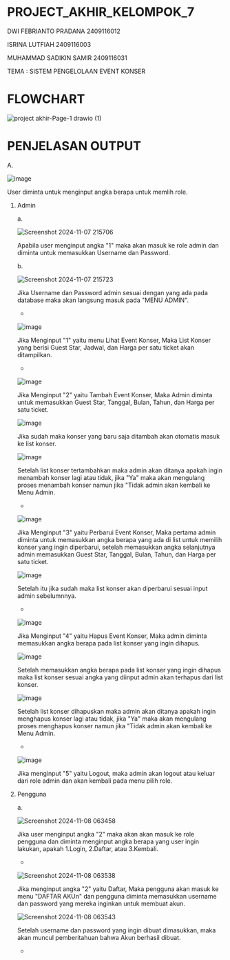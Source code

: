 # PROJECT_AKHIR_KELOMPOK_7

DWI FEBRIANTO PRADANA 2409116012

ISRINA LUTFIAH 2409116003

MUHAMMAD SADIKIN SAMIR 2409116031

TEMA : SISTEM PENGELOLAAN EVENT KONSER

# FLOWCHART

![project akhir-Page-1 drawio (1)](https://github.com/user-attachments/assets/2c3f4c16-6149-4ad9-9efa-395ac406732e)

# PENJELASAN OUTPUT

A. 

  ![image](https://github.com/user-attachments/assets/407de429-82b2-4138-8184-89b2be69830b)

  User diminta untuk menginput angka berapa untuk memlih role.

  1. Admin

     a.

     ![Screenshot 2024-11-07 215706](https://github.com/user-attachments/assets/0cd0b377-4af3-4c5d-a74d-007d746573b3)

     Apabila user menginput angka "1" maka akan masuk ke role admin dan diminta untuk memasukkan Username dan Password.

     b.

     ![Screenshot 2024-11-07 215723](https://github.com/user-attachments/assets/86234a4c-88b9-412a-968b-330b336c3cbb)

     Jika Username dan Password admin sesuai dengan yang ada pada database maka akan langsung masuk pada "MENU ADMIN".

     -

     ![image](https://github.com/user-attachments/assets/889ea200-08fd-45e1-b72f-aaba85cb932f)

     Jika Menginput "1" yaitu menu Lihat Event Konser, Maka List Konser yang berisi Guest Star, Jadwal, dan Harga per             satu ticket akan ditampilkan.


     -

     ![image](https://github.com/user-attachments/assets/18b93577-2121-4102-9445-929c84eda9a0)

     Jika Menginput "2" yaitu Tambah Event Konser, Maka Admin diminta untuk memasukkan Guest Star, Tanggal, Bulan,                Tahun, dan Harga per satu ticket.

     ![image](https://github.com/user-attachments/assets/ede4db57-c198-4e7d-9b5c-c2b9965ee364)

     Jika sudah maka konser yang baru saja ditambah akan otomatis masuk ke list konser.

     ![image](https://github.com/user-attachments/assets/9487ced9-2776-4cd6-97c3-fd127d7b6e77)

     Setelah list konser tertambahkan maka admin akan ditanya apakah ingin menambah konser lagi atau tidak, jika "Ya"            maka akan mengulang proses menambah konser namun jika "Tidak admin akan kembali ke Menu Admin.


     -

     ![image](https://github.com/user-attachments/assets/4b300a72-07cf-488c-b442-d02b38eff946)

     Jika Menginput "3" yaitu Perbarui Event Konser, Maka pertama admin diminta untuk memasukkan angka berapa yang ada di         list untuk memilih konser yang ingin diperbarui, setelah memasukkan angka selanjutnya admin memasukkan Guest Star,           Tanggal, Bulan, Tahun, dan Harga per satu ticket.

     ![image](https://github.com/user-attachments/assets/0e6123ec-a00a-4cbf-8b0c-2220046e6ee1)

     Setelah itu jika sudah maka list konser akan diperbarui sesuai input admin sebelumnnya.


     -

     ![image](https://github.com/user-attachments/assets/758e0d95-8689-42ae-8723-fe12039d6ddd)

     Jika Menginput "4" yaitu Hapus Event Konser, Maka admin diminta memasukkan angka berapa pada list konser yang ingin         dihapus.

     ![image](https://github.com/user-attachments/assets/ef15e644-d869-40d8-b023-cb8adf291093)

     Setelah memasukkan angka berapa pada list konser yang ingin dihapus maka list konser sesuai angka yang diinput admin        akan terhapus dari list konser.

     ![image](https://github.com/user-attachments/assets/941a4516-0400-451c-9295-47d9f9df33f3)

     Setelah list konser dihapuskan maka admin akan ditanya apakah ingin menghapus konser lagi atau tidak, jika "Ya"             maka akan mengulang proses menghapus konser namun jika "Tidak admin akan kembali ke Menu Admin.


     -

     ![image](https://github.com/user-attachments/assets/337fa398-1f95-4379-97df-bf959be846fc)

     Jika menginput "5" yaitu Logout, maka admin akan logout atau keluar dari role admin dan akan kembali pada menu pilih        role.


  2. Pengguna

     a.

     ![Screenshot 2024-11-08 063458](https://github.com/user-attachments/assets/36d4b72a-cb52-470a-aca6-fe5e4111516d)

     Jika user menginput angka "2" maka akan akan masuk ke role pengguna dan diminta menginput angka berapa yang user ingin      lakukan, apakah 1.Login, 2.Daftar, atau 3.Kembali.

     -

     ![Screenshot 2024-11-08 063538](https://github.com/user-attachments/assets/f1b4d78c-644b-405c-9d64-58b3a7197c30)

     Jika menginput angka "2" yaitu Daftar, Maka pengguna akan masuk ke menu "DAFTAR AKUn" dan pengguna diminta memasukkan       username dan password yang mereka inginkan untuk membuat akun.

     ![Screenshot 2024-11-08 063543](https://github.com/user-attachments/assets/e3eb6307-5136-4c91-be2b-bdf44ec45b2f)

     Setelah username dan password yang ingin dibuat dimasukkan, maka akan muncul pemberitahuan bahwa Akun berhasil dibuat.


     -

     




     




     
      







     
         

         



     



